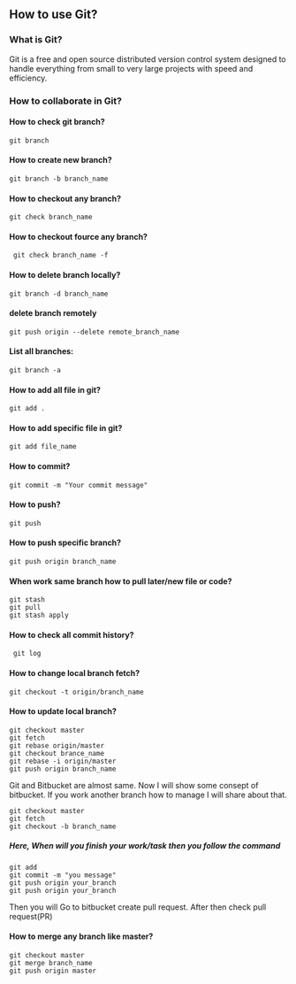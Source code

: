## How to use Git?
### What is Git?

<p>Git is a free and open source distributed version control system designed to handle everything from small to very large projects with speed and efficiency.</p>

### How to collaborate in Git?

#### How to check git branch?
``` git branch ```

#### How to create new branch?
``` git branch -b branch_name ```

#### How to checkout any branch?
``` git check branch_name ```

#### How to checkout fource any branch?
``` git check branch_name -f```

#### How to delete branch locally?
``` git branch -d branch_name ```

#### delete branch remotely
```git push origin --delete remote_branch_name```

#### List all branches:
``` git branch -a ```

#### How to add all file in git?
``` git add . ```

#### How to add specific file in git?
``` git add file_name ```

#### How to commit?
``` git commit -m "Your commit message" ```

#### How to push?
``` git push ```

#### How to push specific branch?
``` git push origin branch_name ```

#### When work same branch how to pull later/new file or code?
````
git stash
git pull
git stash apply
````
#### How to check all commit history?
``` git log```

#### How to change local branch fetch?
``` git checkout -t origin/branch_name ```

#### How to update local branch?
````
git checkout master
git fetch
git rebase origin/master
git checkout brance_name
git rebase -i origin/master
git push origin branch_name
````

<p> Git and Bitbucket are almost same. Now I will show some consept of  bitbucket. If you work another branch how to manage I will share about that.</p>

```
git checkout master
git fetch
git checkout -b branch_name
```

##### Here, When will you finish your work/task then you follow the command
```
git add 
git commit -m "you message"
git push origin your_branch
git push origin your_branch
```

Then you will Go to bitbucket create pull request. After then check pull request(PR)

#### How to merge any branch like master?
```
git checkout master
git merge branch_name
git push origin master
```


